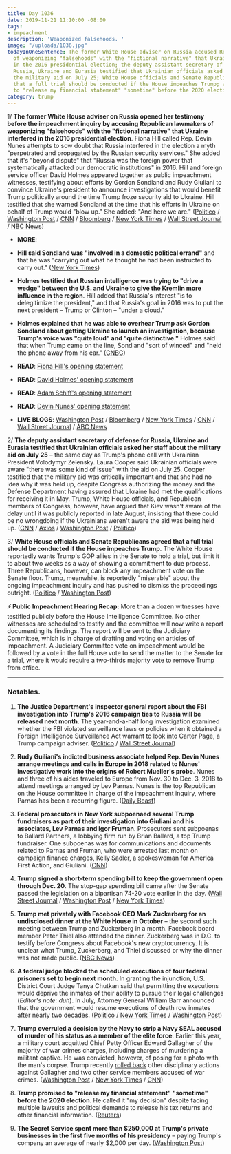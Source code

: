 ```yaml
---
title: Day 1036
date: 2019-11-21 11:10:00 -08:00
tags:
- impeachment
description: 'Weaponized falsehoods. '
image: "/uploads/1036.jpg"
todayInOneSentence: The former White House adviser on Russia accused Republican lawmakers
  of weaponizing "falsehoods" with the "fictional narrative" that Ukraine interfered
  in the 2016 presidential election; the deputy assistant secretary of defense for
  Russia, Ukraine and Eurasia testified that Ukrainian officials asked her staff about
  the military aid on July 25; White House officials and Senate Republicans agreed
  that a full trial should be conducted if the House impeaches Trump; and Trump promised
  to "release my financial statement" "sometime" before the 2020 election.
category: trump
---
```


1/ **The former White House adviser on Russia opened her testimony before the impeachment inquiry by accusing Republican lawmakers of weaponizing "falsehoods" with the "fictional narrative" that Ukraine interfered in the 2016 presidential election**. Fiona Hill called Rep. Devin Nunes attempts to sow doubt that Russia interfered in the election a myth "perpetrated and propagated by the Russian security services." She added that it's "beyond dispute" that "Russia was the foreign power that systematically attacked our democratic institutions" in 2016. Hill and foreign service officer David Holmes appeared together as public impeachment witnesses, testifying about efforts by Gordon Sondland and Rudy Giuliani to convince Ukraine's president to announce investigations that would benefit Trump politically around the time Trump froze security aid to Ukraine. Hill testified that she warned Sondland at the time that his efforts in Ukraine on behalf of Trump would "blow up." She added: "And here we are." ([Politico](https://www.politico.com/news/2019/11/21/impeachment-hearings-close-fiona-hill-072347) / [Washington Post](https://www.washingtonpost.com/politics/fiona-hill-to-testify-in-impeachment-inquiry-about-a-fictional-narrative-on-ukrainian-interference/2019/11/21/6d1fe576-0c60-11ea-8397-a955cd542d00_story.html) / [CNN](https://www.cnn.com/2019/11/21/politics/fiona-hill-david-holmes-public-impeachment-hearing/index.html) / [Bloomberg](https://www.bloomberg.com/news/articles/2019-11-21/diplomat-describes-confusion-in-ukraine-over-giuliani-s-role) / [New York Times](https://www.nytimes.com/2019/11/21/us/politics/impeachment-hearings-day-five.html) / [Wall Street Journal](https://www.wsj.com/articles/fiona-hill-david-holmes-expected-to-testify-on-ukraine-pressure-campaign-11574332203) / [NBC News](https://www.nbcnews.com/politics/trump-impeachment-inquiry/fiona-hill-say-partisan-politics-drove-fictional-narrative-ukraine-n1088221))

* **MORE**:

* **Hill said Sondland was "involved in a domestic political errand"** and that he was "carrying out what he thought he had been instructed to carry out." ([New York Times](https://www.nytimes.com/2019/11/21/us/politics/impeachment-hearings-day-five.html))

* **Holmes testified that Russian intelligence was trying to "drive a wedge" between the U.S. and Ukraine to give the Kremlin more influence in the region**. Hill added that Russia's interest "is to delegitimize the president," and that Russia's goal in 2016 was to put the next president – Trump or Clinton – "under a cloud."

* **Holmes explained that he was able to overhear Trump ask Gordon Sondland about getting Ukraine to launch an investigation, because Trump's voice was "quite loud" and "quite distinctive."** Holmes said that when Trump came on the line, Sondland "sort of winced" and "held the phone away from his ear." ([CNBC](https://www.cnbc.com/2019/11/21/impeachment-witness-explains-how-he-overheard-trump-call-with-sondland.html))

* **READ**: [Fiona Hill's opening statement](https://www.cnn.com/2019/11/21/politics/fiona-hill-opening-remarks-impeachment-hearing/index.html)

* **READ**: [David Holmes' opening statement](https://www.cnn.com/2019/11/21/politics/david-holmes-opening-remarks-impeachment-hearing/index.html)

* **READ**: [Adam Schiff's opening statement](https://www.cnn.com/2019/11/21/politics/adam-schiff-impeachment-hearing-opening-remarks-november-21/index.html)

* **READ**: [Devin Nunes' opening statement](https://www.cnn.com/2019/11/21/politics/devin-nunes-opening-remarks-impeachment-hearing/index.html)

* **LIVE BLOGS**: [Washington Post](https://www.washingtonpost.com/politics/impeachment-hearings-live-updates/2019/11/21/879521ca-0c31-11ea-8397-a955cd542d00_story.html) / [Bloomberg](https://www.bloomberg.com/news/articles/2019-11-21/inquiry-to-hear-from-ex-russia-adviser-hill-impeachment-update) / [New York Times](https://www.nytimes.com/2019/11/21/us/politics/impeachment-hearing.html) / [CNN](https://www.cnn.com/politics/live-news/impeachment-hearing-11-21-19/index.html) / [Wall Street Journal](https://www.wsj.com/livecoverage/fiona-hill-david-holmes-impeachment) / [ABC News](https://abcnews.go.com/Politics/trump-impeachment-hearings-day-fiona-hill-david-holmes/story?id=67184261)

2/ **The deputy assistant secretary of defense for Russia, Ukraine and Eurasia testified that Ukrainian officials asked her staff about the military aid on July 25**  – the same day as Trump's phone call with Ukrainian President Volodymyr Zelensky. Laura Cooper said Ukrainian officials were aware "there was some kind of issue" with the aid on July 25. Cooper testified that the military aid was critically important and that she had no idea why it was held up, despite Congress authorizing the money and the Defense Department having assured that Ukraine had met the qualifications for receiving it in May. Trump, White House officials, and Republican members of Congress, however, have argued that Kiev wasn't aware of the delay until it was publicly reported in late August, insisting that there could be no wrongdoing if the Ukrainians weren't aware the aid was being held up. ([CNN](https://www.cnn.com/2019/11/20/politics/david-hale-laura-cooper-public-hearing/index.html) / [Axios](https://www.axios.com/laura-cooper-david-hale-impeachment-hearing-c6c23a05-f291-481a-b8f8-75632a0940f1.html) / [Washington Post](https://www.washingtonpost.com/politics/2019/11/20/takeaways-laura-coopers-david-hales-testimony-about-military-aid-ukraine/) / [Politico](https://www.politico.com/news/2019/11/20/laura-cooper-david-hale-impeachment-hearings-live-highlights-and-updates-072240))

3/ **White House officials and Senate Republicans agreed that a full trial should be conducted if the House impeaches Trump**. The White House reportedly wants Trump's GOP allies in the Senate to hold a trial, but limit it to about two weeks as a way of showing a commitment to due process. Three Republicans, however, can block any impeachment vote on the Senate floor. Trump, meanwhile, is reportedly "miserable" about the ongoing impeachment inquiry and has pushed to dismiss the proceedings outright. ([Politico](https://www.politico.com/news/2019/11/21/white-house-backs-full-senate-trial-if-house-impeaches-trump-072578) / [Washington Post](https://www.washingtonpost.com/politics/white-house-and-republicans-discuss-limiting-impeachment-trial-to-two-weeks/2019/11/21/3e02edf8-0c9a-11ea-a49f-9066f51640f6_story.html))

**⚡️ Public Impeachment Hearing Recap:** More than a dozen witnesses have testified publicly before the House Intelligence Committee. No other witnesses are scheduled to testify and the committee will now write a report documenting its findings. The report will be sent to the Judiciary Committee, which is in charge of drafting and voting on articles of impeachment. A Judiciary Committee vote on impeachment would be followed by a vote in the full House vote to send the matter to the Senate for a trial, where it would require a two-thirds majority vote to remove Trump from office.

---

### Notables.

1. **The Justice Department's inspector general report about the FBI investigation into Trump's 2016 campaign ties to Russia will be released next month**. The year-and-a-half long investigation examined whether the FBI violated surveillance laws or policies when it obtained a Foreign Intelligence Surveillance Act warrant to look into Carter Page, a Trump campaign adviser. ([Politico](https://www.politico.com/news/2019/11/21/fbi-trump-russia-probe-inspector-general-report-072433) / [Wall Street Journal](https://www.wsj.com/articles/doj-watchdog-to-release-report-on-early-steps-in-russia-probe-11574349896))

2. **Rudy Guiliani's indicted business associate helped Rep. Devin Nunes arrange meetings and calls in Europe in 2018 related to Nunes' investigative work into the origins of Robert Mueller's probe**. Nunes and three of his aides traveled to Europe from Nov. 30 to Dec. 3, 2018 to attend meetings arranged by Lev Parnas. Nunes is the top Republican on the House committee in charge of the impeachment inquiry, where Parnas has been a recurring figure. ([Daily Beast](https://www.thedailybeast.com/lev-parnas-helped-rep-devin-nunes-investigations))

3. **Federal prosecutors in New York subpoenaed several Trump fundraisers as part of their investigation into Giuliani and his associates, Lev Parnas and Igor Fruman**. Prosecutors sent subpoenas to Ballard Partners, a lobbying firm run by Brian Ballard, a top Trump fundraiser. One subpoenas was for communications and documents related to Parnas and Fruman, who were arrested last month on campaign finance charges, Kelly Sadler, a spokeswoman for America First Action, and Giuliani. ([CNN](https://www.cnn.com/2019/11/20/politics/subpoena-trump-fundraisers-giuliani/index.html))

4. **Trump signed a short-term spending bill to keep the government open through Dec. 20**. The stop-gap spending bill came after the Senate passed the legislation on a bipartisan 74-20 vote earlier in the day. ([Wall Street Journal](https://www.wsj.com/articles/senate-approves-spending-bill-to-avoid-government-shutdown-11574359183) / [Washington Post](https://www.washingtonpost.com/us-policy/2019/11/21/senate-passes-short-term-spending-bill-sending-legislation-trump-hours-ahead-shutdown-deadline/) / [New York Times](https://www.nytimes.com/2019/11/21/us/politics/government-spending-bill-sena.html))

5. **Trump met privately with Facebook CEO Mark Zuckerberg for an undisclosed dinner at the White House in October** – the second such meeting between Trump and Zuckerberg in a month. Facebook board member Peter Thiel also attended the dinner. Zuckerberg was in D.C. to testify before Congress about Facebook's new cryptocurrency. It is unclear what Trump, Zuckerberg, and Thiel discussed or why the dinner was not made public. ([NBC News](https://www.nbcnews.com/tech/tech-news/trump-hosted-zuckerberg-undisclosed-dinner-white-house-october-n1087986))

6. **A federal judge blocked the scheduled executions of four federal prisoners set to begin next month**. In granting the injunction, U.S. District Court Judge Tanya Chutkan said that permitting the executions would deprive the inmates of their ability to pursue their legal challenges (*Editor's note: duh*). In July, Attorney General William Barr announced that the government would resume executions of death row inmates after nearly two decades. ([Politico](https://www.politico.com/news/2019/11/20/judge-blocks-scheduled-federal-executions-072384) / [New York Times](https://www.nytimes.com/2019/11/21/us/politics/justice-department-death-penalty-barr.html) / [Washington Post](https://www.washingtonpost.com/nation/2019/11/21/william-barr-death-penalty-halted-federal-judge/))

7. **Trump overruled a decision by the Navy to strip a Navy SEAL accused of murder of his status as a member of the elite force**. Earlier this year, a military court acquitted Chief Petty Officer Edward Gallagher of the majority of war crimes charges, including charges of murdering a militant captive. He was convicted, however, of posing for a photo with the man's corpse. Trump recently [rolled back](https://whatthefuckjusthappenedtoday.com/2019/11/18/day-1033/#5-trump-ignored-pentagon-advice-and) other disciplinary actions against Gallagher and two other service members accused of war crimes. ([Washington Post](https://www.washingtonpost.com/world/national-security/trump-navy-will-not-strip-service-member-accused-of-war-crimes-of-his-seal-status/2019/11/21/ceb3de66-0c6d-11ea-a49f-9066f51640f6_story.html) / [New York Times](https://www.nytimes.com/2019/11/21/us/trump-seals-eddie-gallagher.html) / [CNN](https://www.cnn.com/2019/11/21/politics/trump-eddie-gallagher-navy-seal/index.html))

8. **Trump promised to "release my financial statement" "sometime" before the 2020 election**. He called it "my decision" despite facing multiple lawsuits and political demands to release his tax returns and other financial information. ([Reuters](https://www.reuters.com/article/us-usa-trump-taxes/trump-says-he-will-release-financial-statement-before-2020-election-tweet-idUSKBN1XV1I8))

9. **The Secret Service spent more than $250,000 at Trump's private businesses in the first five months of his presidency** – paying Trump's company an average of nearly $2,000 per day. ([Washington Post](https://www.washingtonpost.com/politics/secret-service-spent-quarter-of-a-million-dollars-at-trumps-properties-in-first-five-months-of-his-term-records-show/2019/11/21/ea66d588-0c80-11ea-8397-a955cd542d00_story.html))